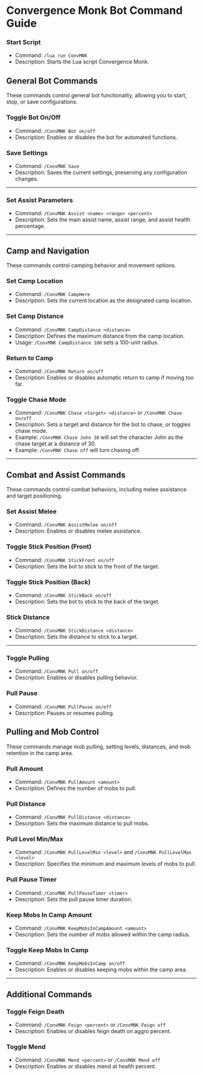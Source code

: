 # Convergence Monk Bot Command Guide

### Start Script
- Command: `/lua run ConvMNK`
- Description: Starts the Lua script Convergence Monk.

## General Bot Commands
These commands control general bot functionality, allowing you to start, stop, or save configurations.

### Toggle Bot On/Off
- Command: `/ConvMNK Bot on/off`
- Description: Enables or disables the bot for automated functions.

### Save Settings
- Command: `/ConvMNK Save`
- Description: Saves the current settings, preserving any configuration changes.

---

### Set Assist Parameters
- Command: `/ConvMNK Assist <name> <range> <percent>`
- Description: Sets the main assist name, assist range, and assist health percentage.

---

## Camp and Navigation
These commands control camping behavior and movement options.

### Set Camp Location
- Command: `/ConvMNK CampHere`
- Description: Sets the current location as the designated camp location.

### Set Camp Distance
- Command: `/ConvMNK CampDistance <distance>`
- Description: Defines the maximum distance from the camp location.
- Usage: `/ConvMNK CampDistance 100` sets a 100-unit radius.

### Return to Camp
- Command: `/ConvMNK Return on/off`
- Description: Enables or disables automatic return to camp if moving too far.

### Toggle Chase Mode
- Command: `/ConvMNK Chase <target> <distance>` or `/ConvMNK Chase on/off`
- Description: Sets a target and distance for the bot to chase, or toggles chase mode.
- Example: `/ConvMNK Chase John 30` will set the character John as the chase target at a distance of 30.
- Example: `/ConvMNK Chase off` will turn chasing off.

---

## Combat and Assist Commands
These commands control combat behaviors, including melee assistance and target positioning.

### Set Assist Melee
- Command: `/ConvMNK AssistMelee on/off`
- Description: Enables or disables melee assistance.

### Toggle Stick Position (Front)
- Command: `/ConvMNK StickFront on/off`
- Description: Sets the bot to stick to the front of the target.

### Toggle Stick Position (Back)
- Command: `/ConvMNK StickBack on/off`
- Description: Sets the bot to stick to the back of the target.

### Stick Distance
- Command: `/ConvMNK StickDistance <distance>`
- Description: Sets the distance to stick to a target.

---

### Toggle Pulling
- Command: `/ConvMNK Pull on/off`
- Description: Enables or disables pulling behavior.

### Pull Pause
- Command: `/ConvMNK PullPause on/off`
- Description: Pauses or resumes pulling.

## Pulling and Mob Control
These commands manage mob pulling, setting levels, distances, and mob retention in the camp area.

### Pull Amount
- Command: `/ConvMNK PullAmount <amount>`
- Description: Defines the number of mobs to pull.

### Pull Distance
- Command: `/ConvMNK PullDistance <distance>`
- Description: Sets the maximum distance to pull mobs.

### Pull Level Min/Max
- Command: `/ConvMNK PullLevelMin <level>` and `/ConvMNK PullLevelMax <level>`
- Description: Specifies the minimum and maximum levels of mobs to pull.

### Pull Pause Timer
- Command: `/ConvMNK PullPauseTimer <timer>`
- Description: Sets the pull pause timer duration.

### Keep Mobs In Camp Amount
- Command: `/ConvMNK KeepMobsInCampAmount <amount>`
- Description: Sets the number of mobs allowed within the camp radius.

### Toggle Keep Mobs In Camp
- Command: `/ConvMNK KeepMobsInCamp on/off`
- Description: Enables or disables keeping mobs within the camp area.

---

## Additional Commands

### Toggle Feign Death
- Command: `/ConvMNK Feign <percent>` or `/ConvMNK Feign off`
- Description: Enables or disables feign death on aggro percent.

### Toggle Mend
- Command: `/ConvMNK Mend <percent>` or `/ConvMNK Mend off`
- Description: Enables or disables mend at health percent.